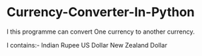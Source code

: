 # Currency-Converter-In-Python

I this programme can convert One currency to another currency.

I contains:-
Indian Rupee 
US Dollar 
New Zealand Dollar 
